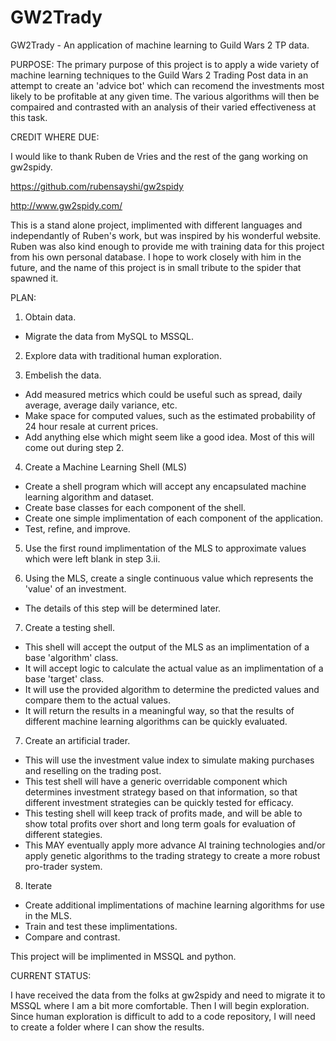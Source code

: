 GW2Trady
========


GW2Trady - An application of machine learning to Guild Wars 2 TP data.


PURPOSE:
The primary purpose of this project is to apply a wide variety of machine learning techniques to the Guild Wars 2 Trading Post data in an attempt to create an 'advice bot' which can recomend the investments most likely to be profitable at any given time. The various algorithms will then be compaired and contrasted with an analysis of their varied effectiveness at this task.


CREDIT WHERE DUE:

I would like to thank Ruben de Vries and the rest of the gang working on gw2spidy.

https://github.com/rubensayshi/gw2spidy

http://www.gw2spidy.com/

This is a stand alone project, implimented with different languages and independantly of Ruben's work, but was inspired by his wonderful website. Ruben was also kind enough to provide me with training data for this project from his own personal database. I hope to work closely with him in the future, and the name of this project is in small tribute to the spider that spawned it.


PLAN:

1) Obtain data.
- Migrate the data from MySQL to MSSQL.

2) Explore data with traditional human exploration.

3) Embelish the data.
- Add measured metrics which could be useful such as spread, daily average, average daily variance, etc.
- Make space for computed values, such as the estimated probability of 24 hour resale at current prices.
- Add anything else which might seem like a good idea. Most of this will come out during step 2.

4) Create a Machine Learning Shell (MLS)
- Create a shell program which will accept any encapsulated machine learning algorithm and dataset.
- Create base classes for each component of the shell.
- Create one simple implimentation of each component of the application.
- Test, refine, and improve.

5) Use the first round implimentation of the MLS to approximate values which were left blank in step 3.ii.

6) Using the MLS, create a single continuous value which represents the 'value' of an investment.
- The details of this step will be determined later.

7) Create a testing shell.
- This shell will accept the output of the MLS as an implimentation of a base 'algorithm' class.
- It will accept logic to calculate the actual value as an implimentation of a base 'target' class.
- It will use the provided algorithm to determine the predicted values and compare them to the actual values.
- It will return the results in a meaningful way, so that the results of different machine learning algorithms can be quickly evaluated.

7) Create an artificial trader.

- This will use the investment value index to simulate making purchases and reselling on the trading post.
- This test shell will have a generic overridable component which determines investment strategy based on that information, so that different investment strategies can be quickly tested for efficacy. 
- This testing shell will keep track of profits made, and will be able to show total profits over short and long term goals for evaluation of different stategies.
- This MAY eventually apply more advance AI training technologies and/or apply genetic algorithms to the trading strategy to create a more robust pro-trader system.

8) Iterate

- Create additional implimentations of machine learning algorithms for use in the MLS.
- Train and test these implimentations.
- Compare and contrast.


This project will be implimented in MSSQL and python.



CURRENT STATUS:

I have received the data from the folks at gw2spidy and need to migrate it to MSSQL where I am a bit more comfortable. Then I will begin exploration. Since human exploration is difficult to add to a code repository, I will need to create a folder where I can show the results.